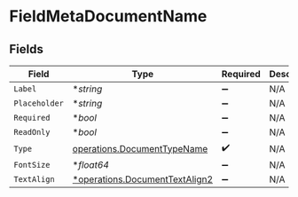 # FieldMetaDocumentName


## Fields

| Field                                                                           | Type                                                                            | Required                                                                        | Description                                                                     |
| ------------------------------------------------------------------------------- | ------------------------------------------------------------------------------- | ------------------------------------------------------------------------------- | ------------------------------------------------------------------------------- |
| `Label`                                                                         | **string*                                                                       | :heavy_minus_sign:                                                              | N/A                                                                             |
| `Placeholder`                                                                   | **string*                                                                       | :heavy_minus_sign:                                                              | N/A                                                                             |
| `Required`                                                                      | **bool*                                                                         | :heavy_minus_sign:                                                              | N/A                                                                             |
| `ReadOnly`                                                                      | **bool*                                                                         | :heavy_minus_sign:                                                              | N/A                                                                             |
| `Type`                                                                          | [operations.DocumentTypeName](../../models/operations/documenttypename.md)      | :heavy_check_mark:                                                              | N/A                                                                             |
| `FontSize`                                                                      | **float64*                                                                      | :heavy_minus_sign:                                                              | N/A                                                                             |
| `TextAlign`                                                                     | [*operations.DocumentTextAlign2](../../models/operations/documenttextalign2.md) | :heavy_minus_sign:                                                              | N/A                                                                             |
